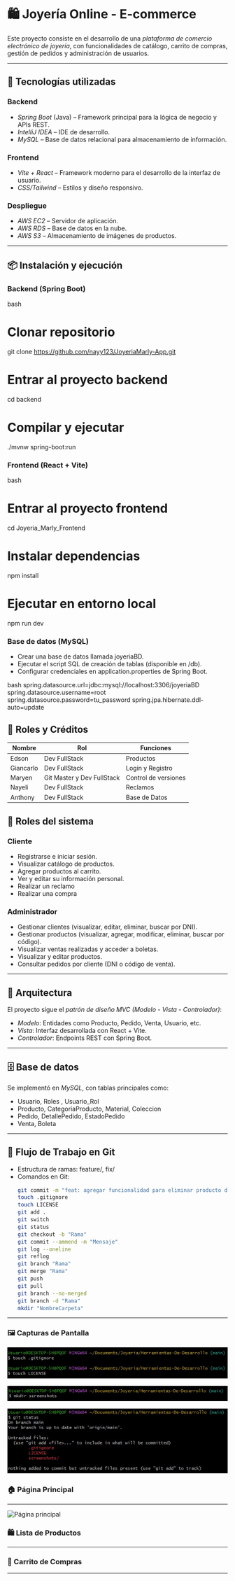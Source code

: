 # 🛍️ Joyería Online - E-commerce

Este proyecto consiste en el desarrollo de una _plataforma de comercio electrónico de joyería_, con funcionalidades de catálogo, carrito de compras, gestión de pedidos y administración de usuarios.

---

## 🚀 Tecnologías utilizadas

### Backend

- _Spring Boot_ (Java) – Framework principal para la lógica de negocio y APIs REST.
- _IntelliJ IDEA_ – IDE de desarrollo.
- _MySQL_ – Base de datos relacional para almacenamiento de información.

### Frontend

- _Vite + React_ – Framework moderno para el desarrollo de la interfaz de usuario.
- _CSS/Tailwind_ – Estilos y diseño responsivo.

### Despliegue

- _AWS EC2_ – Servidor de aplicación.
- _AWS RDS_ – Base de datos en la nube.
- _AWS S3_ – Almacenamiento de imágenes de productos.

---

## 📦 Instalación y ejecución

### Backend (Spring Boot)

bash

# Clonar repositorio

git clone https://github.com/nayy123/JoyeriaMarly-App.git

# Entrar al proyecto backend

cd backend

# Compilar y ejecutar

./mvnw spring-boot:run

### Frontend (React + Vite)

bash

# Entrar al proyecto frontend

cd Joyeria_Marly_Frontend

# Instalar dependencias

npm install

# Ejecutar en entorno local

npm run dev

### Base de datos (MySQL)

- Crear una base de datos llamada joyeriaBD.
- Ejecutar el script SQL de creación de tablas (disponible en /db).
- Configurar credenciales en application.properties de Spring Boot.

bash
spring.datasource.url=jdbc:mysql://localhost:3306/joyeriaBD
spring.datasource.username=root
spring.datasource.password=tu_password
spring.jpa.hibernate.ddl-auto=update

## 👥 Roles y Créditos

| Nombre    | Rol                        | Funciones            |
| --------- | -------------------------- | -------------------- |
| Edson     | Dev FullStack              | Productos            |
| Giancarlo | Dev FullStack              | Login y Registro     |
| Maryen    | Git Master y Dev FullStack | Control de versiones |
| Nayeli    | Dev FullStack              | Reclamos             |
| Anthony   | Dev FullStack              | Base de Datos        |

## 👥 Roles del sistema

### Cliente

- Registrarse e iniciar sesión.
- Visualizar catálogo de productos.
- Agregar productos al carrito.
- Ver y editar su información personal.
- Realizar un reclamo
- Realizar una compra

### Administrador

- Gestionar clientes (visualizar, editar, eliminar, buscar por DNI).
- Gestionar productos (visualizar, agregar, modificar, eliminar, buscar por código).
- Visualizar ventas realizadas y acceder a boletas.
- Visualizar y editar productos.
- Consultar pedidos por cliente (DNI o código de venta).

---

## 📂 Arquitectura

El proyecto sigue el _patrón de diseño MVC (Modelo - Vista - Controlador)_:

- _Modelo_: Entidades como Producto, Pedido, Venta, Usuario, etc.
- _Vista_: Interfaz desarrollada con React + Vite.
- _Controlador_: Endpoints REST con Spring Boot.

---

## 🗄️ Base de datos

Se implementó en _MySQL_, con tablas principales como:

- Usuario, Roles , Usuario_Rol
- Producto, CategoriaProducto, Material, Coleccion
- Pedido, DetallePedido, EstadoPedido
- Venta, Boleta

---

## 🔄 Flujo de Trabajo en Git

- Estructura de ramas: feature/, fix/
- Comandos en Git:
  ```bash
  git commit -m "feat: agregar funcionalidad para eliminar producto del carrito"
  touch .gitignore
  touch LICENSE
  git add .
  git switch
  git status
  git checkout -b "Rama"
  git commit --ammend -m "Mensaje"
  git log --oneline
  git reflog
  git branch "Rama"
  git merge "Rama"
  git push
  git pull
  git branch --no-merged
  git branch -d "Rama"
  mkdir "NombreCarpeta"
  ```

---

### 🖼️ Capturas de Pantalla

![Evidencia touch](./screenshots/Touch.jpeg)

![Evidencia mkdir](./screenshots/MkDir.jpeg)

![Evidencia mkdir](./screenshots/gitStatus.jpeg)

### 🏠 Página Principal

---

![Página principal](./screenshots/home.png)

### 🛍️ Lista de Productos

---

### 🛒 Carrito de Compras

---
